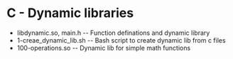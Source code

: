 # C - Dynamic libraries
- libdynamic.so, main.h -- Function definations and dynamic library
- 1-creae_dynamic_lib.sh -- Bash script to create dynamic lib from c files
- 100-operations.so -- Dynamic lib for simple math functions
